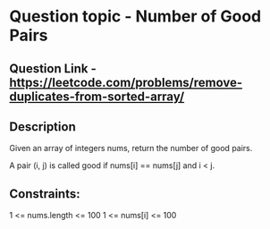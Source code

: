 # Question topic -  Number of Good Pairs

## Question Link - https://leetcode.com/problems/remove-duplicates-from-sorted-array/

## Description
Given an array of integers nums, return the number of good pairs.

A pair (i, j) is called good if nums[i] == nums[j] and i < j.

## Constraints:

1 <= nums.length <= 100
1 <= nums[i] <= 100
